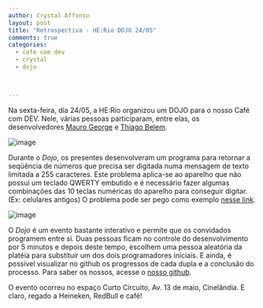 ```yaml
---
author: Crystal Affonso
layout: post
title: "Retrospectiva - HE:Rio DOJO 24/05"
comments: true
categories:
  - cafe com dev
  - crystal
  - dojo



---
```


Na sexta-feira, dia 24/05, a HE:Rio organizou um DOJO para o nosso Café com DEV. Nele, várias pessoas participaram, entre elas, os desenvolvedores [Mauro George](https://twitter.com/maurogeorge) e [Thiago Belem](https://twitter.com/TiuTalk).

<!--more-->

![image](/blog/images/posts/2013-05-29/dojo24.JPG)

Durante o _Dojo_, os presentes desenvolveram um programa para retornar a seqüência de números que precisa ser digitada numa mensagem de texto limitada a 255 caracteres. Este problema aplica-se ao aparelho que não possui um teclado QWERTY embutido e é necessário fazer algumas combinações das 10 teclas numéricas do aparelho para conseguir digitar. (Ex: celulares antigos) O problema pode ser pego como exemplo [nesse link](http://dojopuzzles.com/problemas/exibe/escrevendo-no-celular/).

![image](/blog/images/posts/2013-05-29/maurog.JPG)

O _Dojo_ é um evento bastante interativo e permite que os convidados programem entre si. Duas pessoas ficam no controle do desenvolvimento por 5 minutos e depois deste tempo, escolhem uma pessoa aleatória da platéia para substituir um dos dois programadores iniciais. E ainda, é possível visualizar no github os progressos de cada dupla e a conclusão do processo. Para saber os nossos, acesse o [nosso github](https://github.com/dojorio/dojo-centro/tree/master/2013/20130524%20-%20sms%20-%20ruby).

O evento ocorreu no espaço Curto Circuito, Av. 13 de maio, Cinelândia. E claro, regado a Heineken, RedBull e café!
